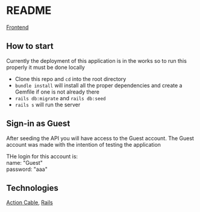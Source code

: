 # README

[Frontend](https://github.com/jodycola/chatroom-frontend)

## How to start

Currently the deployment of this application is in the works so to run this properly it must be done locally

- Clone this repo and `cd` into the root directory
- `bundle install` will install all the proper dependencies and create a Gemfile if one is not already there
- `rails db:migrate` and `rails db:seed`
- `rails s` will run the server

## Sign-in as Guest

After seeding the API you will have access to the Guest account. The Guest account was made with the intention of testing the application  

THe login for this account is:  
name: "Guest"  
password: "aaa"

## Technologies

[Action Cable](https://guides.rubyonrails.org/action_cable_overview.html), 
[Rails](https://guides.rubyonrails.org/index.html)


